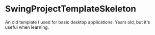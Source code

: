 # SwingProjectTemplateSkeleton
An old template I used for basic desktop applications. Years old, but it's useful when learning.
